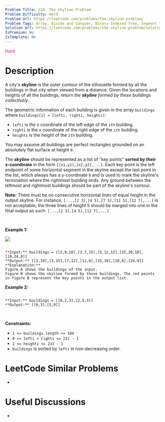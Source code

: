 ```yaml
---
Problem Title: 218. The Skyline Problem
Problem Difficulty: Hard
Problem Url: https://leetcode.com/problems/the-skyline-problem/
Problem Tags: Array, Divide and Conquer, Binary Indexed Tree, Segment Tree, Line Sweep, Heap (Priority Queue), Ordered Set
Solution Url: https://leetcode.com/problems/the-skyline-problem/solution/
IsPremium: No
IsTemplate: No
---
```


<span style="color: rgb(233, 30, 99);">Hard</span>

# Description

A city's **skyline** is the outer contour of the silhouette formed by all the buildings in that city when viewed from a distance. Given the locations and heights of all the buildings, return *the **skyline** formed by these buildings collectively*.


The geometric information of each building is given in the array `buildings` where `buildings[i] = [lefti, righti, heighti]`:


* `lefti` is the x coordinate of the left edge of the `ith` building.
* `righti` is the x coordinate of the right edge of the `ith` building.
* `heighti` is the height of the `ith` building.


You may assume all buildings are perfect rectangles grounded on an absolutely flat surface at height `0`.


The **skyline** should be represented as a list of "key points" **sorted by their x-coordinate** in the form `[[x1,y1],[x2,y2],...]`. Each key point is the left endpoint of some horizontal segment in the skyline except the last point in the list, which always has a y-coordinate `0` and is used to mark the skyline's termination where the rightmost building ends. Any ground between the leftmost and rightmost buildings should be part of the skyline's contour.


**Note:** There must be no consecutive horizontal lines of equal height in the output skyline. For instance, `[...,[2 3],[4 5],[7 5],[11 5],[12 7],...]` is not acceptable; the three lines of height 5 should be merged into one in the final output as such: `[...,[2 3],[4 5],[12 7],...]`


 


**Example 1:**


![](https://assets.leetcode.com/uploads/2020/12/01/merged.jpg)

```

**Input:** buildings = [[2,9,10],[3,7,15],[5,12,12],[15,20,10],[19,24,8]]
**Output:** [[2,10],[3,15],[7,12],[12,0],[15,10],[20,8],[24,0]]
**Explanation:**
Figure A shows the buildings of the input.
Figure B shows the skyline formed by those buildings. The red points in figure B represent the key points in the output list.

```

**Example 2:**



```

**Input:** buildings = [[0,2,3],[2,5,3]]
**Output:** [[0,3],[5,0]]

```

 


**Constraints:**


* `1 <= buildings.length <= 104`
* `0 <= lefti < righti <= 231 - 1`
* `1 <= heighti <= 231 - 1`
* `buildings` is sorted by `lefti` in non-decreasing order.




# LeetCode Similar Problems

- []()

# Useful Discussions

- []()
